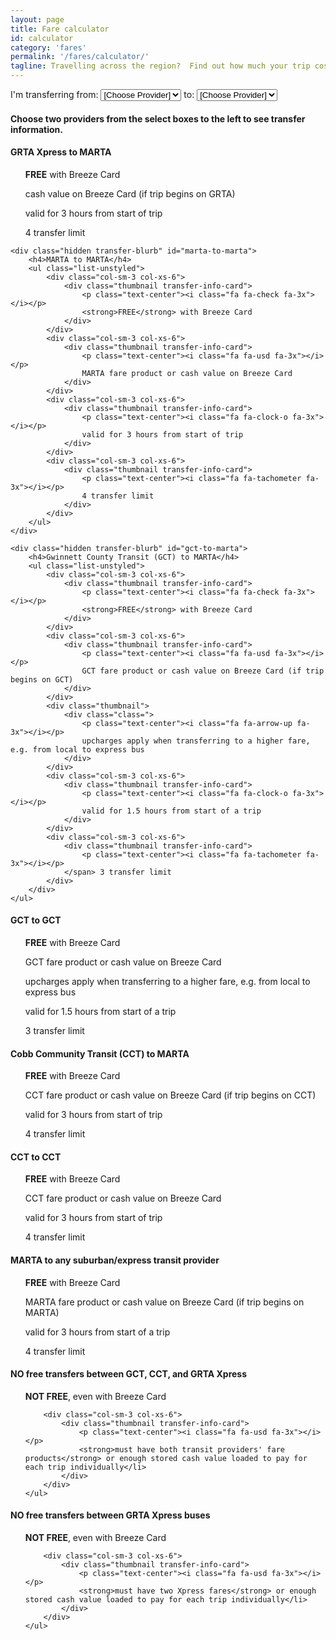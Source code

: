 ```yaml
---
layout: page
title: Fare calculator
id: calculator
category: 'fares'
permalink: '/fares/calculator/'
tagline: Travelling across the region?  Find out how much your trip costs!
---
```

<div class="top-buffer"></div>
<div class="row">
	<div class="col-md-12 col-sm-12 col-xs-12 form-inline">
		<span class="text-center" style="">I'm transferring from:</span>
		<select class="form-control operator-select" id="from-select">
			<option value="none">[Choose Provider]</option>
			<option value="marta">MARTA</option>
			<option value="grta">GRTA</option>
			<option value="gct">GCT</option>
			<option value="cct">CCT</option>
		</select>
		<span class="text-center">to:</span>
		<select class="form-control operator-select " id="to-select">
			<option value="none">[Choose Provider]</option>
			<option value="marta">MARTA</option>
			<option value="grta">GRTA</option>
			<option value="gct">GCT</option>
			<option value="cct">CCT</option>
		</select>
	</div>
</div>
<div class="col-md-12 col-sm-12 col-xs-12 panel panel-default" style="min-height:200px">      
	<div class="transfer-blurb" id="none-to-none">
		<h4 style="text-center">Choose two providers from the select boxes to the left to see transfer information.</h4>
	</div>
	<div class="hidden transfer-blurb" id="grta-to-marta">
		<h4>GRTA Xpress to MARTA</h4>
		<ul class="list-unstyled">
			<div class="col-sm-3 col-xs-6">
				<div class="thumbnail transfer-info-card">
					<p class="text-center"><i class="fa fa-check fa-3x"></i></p>
					<strong>FREE</strong> with Breeze Card
				</div>
			</div>
			<div class="col-sm-3 col-xs-6">
				<div class="thumbnail transfer-info-card">
					<p class="text-center"><i class="fa fa-usd fa-3x"></i></p>
					cash value on Breeze Card (if trip begins on GRTA)
				</div>
			</div>
			<div class="col-sm-3 col-xs-6">
				<div class="thumbnail transfer-info-card">
					<p class="text-center"><i class="fa fa-clock-o fa-3x"></i></p>
					valid for 3 hours from start of trip
				</div>
			</div>
			<div class="col-sm-3 col-xs-6">
				<div class="thumbnail transfer-info-card">
					<p class="text-center"><i class="fa fa-tachometer fa-3x"></i></p>
					4 transfer limit
				</div>
			</div>
		</ul>
	</div>

	<div class="hidden transfer-blurb" id="marta-to-marta">
		<h4>MARTA to MARTA</h4>
		<ul class="list-unstyled">
			<div class="col-sm-3 col-xs-6">
				<div class="thumbnail transfer-info-card">
					<p class="text-center"><i class="fa fa-check fa-3x"></i></p>
					<strong>FREE</strong> with Breeze Card
				</div>
			</div>
			<div class="col-sm-3 col-xs-6">
				<div class="thumbnail transfer-info-card">
					<p class="text-center"><i class="fa fa-usd fa-3x"></i></p>
					MARTA fare product or cash value on Breeze Card
				</div>
			</div>
			<div class="col-sm-3 col-xs-6">
				<div class="thumbnail transfer-info-card">
					<p class="text-center"><i class="fa fa-clock-o fa-3x"></i></p>
					valid for 3 hours from start of trip
				</div>
			</div>
			<div class="col-sm-3 col-xs-6">
				<div class="thumbnail transfer-info-card">
					<p class="text-center"><i class="fa fa-tachometer fa-3x"></i></p>
					4 transfer limit
				</div>
			</div>
		</ul>
	</div>

	<div class="hidden transfer-blurb" id="gct-to-marta">
		<h4>Gwinnett County Transit (GCT) to MARTA</h4>
		<ul class="list-unstyled">
			<div class="col-sm-3 col-xs-6">
				<div class="thumbnail transfer-info-card">
					<p class="text-center"><i class="fa fa-check fa-3x"></i></p>
					<strong>FREE</strong> with Breeze Card
				</div>
			</div>
			<div class="col-sm-3 col-xs-6">
				<div class="thumbnail transfer-info-card">
					<p class="text-center"><i class="fa fa-usd fa-3x"></i></p>
					GCT fare product or cash value on Breeze Card (if trip begins on GCT)
				</div>
			</div>
			<div class="thumbnail">
				<div class="class=">
					<p class="text-center"><i class="fa fa-arrow-up fa-3x"></i></p>
					upcharges apply when transferring to a higher fare, e.g. from local to express bus
				</div>
			</div>
			<div class="col-sm-3 col-xs-6">
				<div class="thumbnail transfer-info-card">
					<p class="text-center"><i class="fa fa-clock-o fa-3x"></i></p>
					valid for 1.5 hours from start of a trip
				</div>
			</div>
			<div class="col-sm-3 col-xs-6">
				<div class="thumbnail transfer-info-card">
					<p class="text-center"><i class="fa fa-tachometer fa-3x"></i></p>
				</span> 3 transfer limit
			</div>
		</div>
	</ul>
</div>

<div class="hidden transfer-blurb" id="gct-to-gct">
	<h4>GCT to GCT</h4>
	<ul class="list-unstyled">
		<div class="col-sm-3 col-xs-6">
			<div class="thumbnail transfer-info-card">
				<p class="text-center"><i class="fa fa-check fa-3x"></i></p>
				<strong>FREE</strong> with Breeze Card
			</div>
		</div>
		<div class="col-sm-3 col-xs-6">
			<div class="thumbnail transfer-info-card">
				<p class="text-center"><i class="fa fa-usd fa-3x"></i></p>
				GCT fare product or cash value on Breeze Card
			</div>
		</div>
		<div class="thumbnail">
			<div class="class=">
				<p class="text-center"><i class="fa fa-arrow-up fa-3x"></i></p>
				upcharges apply when transferring to a higher fare, e.g. from local to express bus
			</div>
		</div>
		<div class="col-sm-3 col-xs-6">
			<div class="thumbnail transfer-info-card">
				<p class="text-center"><i class="fa fa-clock-o fa-3x"></i></p>
				valid for 1.5 hours from start of a trip
			</div>
		</div>
		<div class="col-sm-3 col-xs-6">
			<div class="thumbnail transfer-info-card">
				<p class="text-center"><i class="fa fa-tachometer fa-3x"></i></p>
			</span> 3 transfer limit
		</div>
	</div>
</ul>
</div>

<div class="hidden transfer-blurb" id="cct-to-marta">
	<h4>Cobb Community Transit (CCT) to MARTA</h4>
	<ul class="list-unstyled">
		<div class="col-sm-3 col-xs-6">
			<div class="thumbnail transfer-info-card">
				<p class="text-center"><i class="fa fa-check fa-3x"></i></p>
				<strong>FREE</strong> with Breeze Card
			</div>
		</div>
		<div class="col-sm-3 col-xs-6">
			<div class="thumbnail transfer-info-card">
				<p class="text-center"><i class="fa fa-usd fa-3x"></i></p>
				CCT fare product or cash value on Breeze Card (if trip begins on CCT)
			</div>
		</div>
		<div class="col-sm-3 col-xs-6">
			<div class="thumbnail transfer-info-card">
				<p class="text-center"><i class="fa fa-clock-o fa-3x"></i></p>
				valid for 3 hours from start of trip
			</div>
		</div>
		<div class="col-sm-3 col-xs-6">
			<div class="thumbnail transfer-info-card">
				<p class="text-center"><i class="fa fa-tachometer fa-3x"></i></p>
			</span> 4 transfer limit
		</div>
	</div>
</ul>
</div>

<div class="hidden transfer-blurb" id="cct-to-cct">
	<h4>CCT to CCT</h4>
	<ul class="list-unstyled">
		<div class="col-sm-3 col-xs-6">
			<div class="thumbnail transfer-info-card">
				<p class="text-center"><i class="fa fa-check fa-3x"></i></p>
				<strong>FREE</strong> with Breeze Card
			</div>
		</div>
		<div class="col-sm-3 col-xs-6">
			<div class="thumbnail transfer-info-card">
				<p class="text-center"><i class="fa fa-usd fa-3x"></i></p>
				CCT fare product or cash value on Breeze Card
			</div>
		</div>
		<div class="col-sm-3 col-xs-6">
			<div class="thumbnail transfer-info-card">
				<p class="text-center"><i class="fa fa-clock-o fa-3x"></i></p>
				valid for 3 hours from start of trip
			</div>
		</div>
		<div class="col-sm-3 col-xs-6">
			<div class="thumbnail transfer-info-card">
				<p class="text-center"><i class="fa fa-tachometer fa-3x"></i></p>
				4 transfer limit
			</div>
		</div>
	</ul>
</div>

<div class="hidden transfer-blurb" id="marta-to-sub">
	<h4>MARTA to any suburban/express transit provider</h4>
	<ul class="list-unstyled">
		<div class="col-sm-3 col-xs-6">
			<div class="thumbnail transfer-info-card">
				<p class="text-center"><i class="fa fa-check fa-3x"></i></p>
				<strong>FREE</strong> with Breeze Card
			</div>
		</div>
		<div class="col-sm-3 col-xs-6">
			<div class="thumbnail transfer-info-card">
				<p class="text-center"><i class="fa fa-usd fa-3x"></i></p>
				MARTA fare product or cash value on Breeze Card (if trip begins on MARTA)
			</div>
		</div>
		<div class="col-sm-3 col-xs-6">
			<div class="thumbnail transfer-info-card">
				<p class="text-center"><i class="fa fa-clock-o fa-3x"></i></p>
				valid for 3 hours from start of a trip
			</div>
		</div>
		<div class="col-sm-3 col-xs-6">
			<div class="thumbnail transfer-info-card">
				<p class="text-center"><i class="fa fa-tachometer fa-3x"></i></p>
				4 transfer limit
			</div>
		</div>
	</ul>
</div>


<div class="hidden transfer-blurb" id="sub-to-sub">
	<h4><span class="emphasis">NO free transfers</span> between GCT, CCT, and GRTA Xpress</h4>
	<ul class="list-unstyled">
		<div class="col-sm-3 col-xs-6">
			<div class="thumbnail transfer-info-card">
				<p class="text-center"><i class="fa fa-times fa-3x"></i></p>
				<strong>NOT FREE</strong>, even with Breeze Card
			</div>
		</div> 

		<div class="col-sm-3 col-xs-6">
			<div class="thumbnail transfer-info-card">
				<p class="text-center"><i class="fa fa-usd fa-3x"></i></p>
				<strong>must have both transit providers' fare products</strong> or enough stored cash value loaded to pay for each trip individually</li>
			</div>
		</div>
	</ul>
</div>
<div class="hidden transfer-blurb" id="grta-to-grta">
	<h4><span class="emphasis">NO free transfers</span> between GRTA Xpress buses</h4>
	<ul class="list-unstyled">
		<div class="col-sm-3 col-xs-6">
			<div class="thumbnail transfer-info-card">
				<p class="text-center"><i class="fa fa-times fa-3x"></i></p>
				<strong>NOT FREE</strong>, even with Breeze Card
			</div>
		</div> 

		<div class="col-sm-3 col-xs-6">
			<div class="thumbnail transfer-info-card">
				<p class="text-center"><i class="fa fa-usd fa-3x"></i></p>
				<strong>must have two Xpress fares</strong> or enough stored cash value loaded to pay for each trip individually</li>
			</div>
		</div>
	</ul>
</div>
</div>
<script type="text/javascript">
    $('.operator-select').on('change', function(){
        var from = $('#from-select').val();
        var to = $('#to-select').val();
        if (from !== "none" && to !== "none"){
            if (to !== "marta" && to !== "none" && to !== from){
                to = 'sub';
                if (from !== 'marta' && from !== "none"){
                    from = 'sub'
                }
            }
            var id = '#' + from + '-to-' + to;
            console.log(id)
            $('.transfer-blurb').addClass('hidden');
            $(id).removeClass('hidden');
        }
        else if (from !== "none" || to !== "none"){
            $('.transfer-blurb').addClass('hidden');
            $('#none-to-none').removeClass('hidden');
        }
    })
</script>
